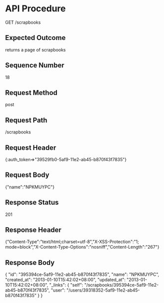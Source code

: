 # API Procedure
GET /scrapbooks
## Expected Outcome
returns a page of scrapbooks
## Sequence Number
18
## Request Method
post
## Request Path
/scrapbooks
## Request Header
{:auth_token=>"39529fb0-5af9-11e2-ab45-b870f43f7835"}
## Request Body
{"name":"NPKMUYPC"}

## Response Status
201
## Response Header
{"Content-Type":"text/html;charset=utf-8","X-XSS-Protection":"1; mode=block","X-Content-Type-Options":"nosniff","Content-Length":"267"}

## Response Body
{
  "id": "395394ce-5af9-11e2-ab45-b870f43f7835",
  "name": "NPKMUYPC",
  "created_at": "2013-01-10T15:42:02+08:00",
  "updated_at": "2013-01-10T15:42:02+08:00",
  "_links": {
    "self": "/scrapbooks/395394ce-5af9-11e2-ab45-b870f43f7835",
    "user": "/users/39318352-5af9-11e2-ab45-b870f43f7835"
  }
}

